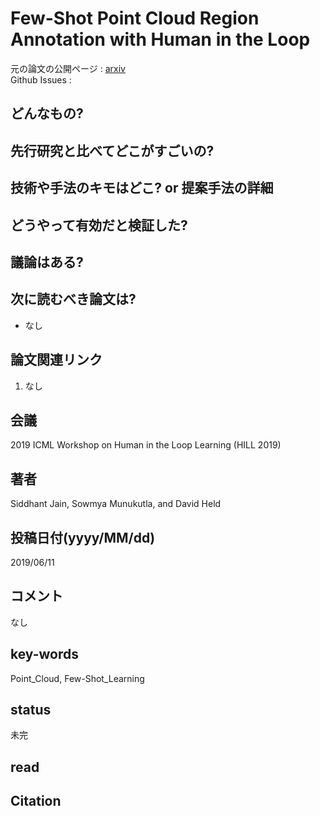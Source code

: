 # Few-Shot Point Cloud Region Annotation with Human in the Loop

元の論文の公開ページ : [arxiv](https://arxiv.org/abs/1906.04409)  
Github Issues : 

## どんなもの?


## 先行研究と比べてどこがすごいの?

## 技術や手法のキモはどこ? or 提案手法の詳細

## どうやって有効だと検証した?

## 議論はある?

## 次に読むべき論文は?
- なし

## 論文関連リンク
1. なし

## 会議
2019 ICML Workshop on Human in the Loop Learning (HILL 2019)

## 著者
Siddhant Jain, Sowmya Munukutla, and David Held

## 投稿日付(yyyy/MM/dd)
2019/06/11

## コメント
なし

## key-words
Point_Cloud, Few-Shot_Learning

## status
未完

## read

## Citation
